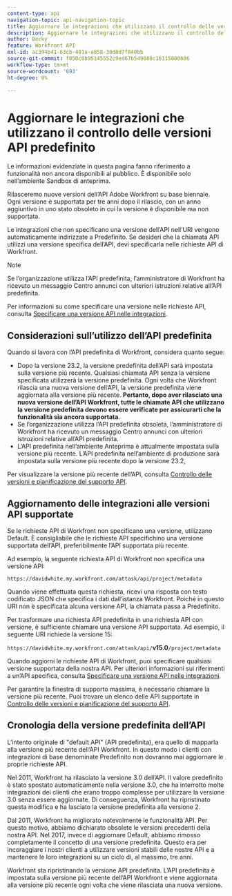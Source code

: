 ```yaml
---
content-type: api
navigation-topic: api-navigation-topic
title: Aggiornare le integrazioni che utilizzano il controllo delle versioni API predefinito
description: Aggiornare le integrazioni che utilizzano il controllo delle versioni API predefinito
author: Becky
feature: Workfront API
exl-id: ac394b41-63cb-481a-a858-30d8d7f840bb
source-git-commit: f050c8b95145552c9ed67b549608c16115000606
workflow-type: tm+mt
source-wordcount: '693'
ht-degree: 0%

---
```


# Aggiornare le integrazioni che utilizzano il controllo delle versioni API predefinito

<!-- This article is going to need a complete revamp or to be removed-->

<span class="preview">Le informazioni evidenziate in questa pagina fanno riferimento a funzionalità non ancora disponibili al pubblico. È disponibile solo nell’ambiente Sandbox di anteprima.</span>

Rilasceremo nuove versioni dell’API Adobe Workfront su base biennale. Ogni versione è supportata per tre anni dopo il rilascio, con un anno aggiuntivo in uno stato obsoleto in cui la versione è disponibile ma non supportata.

Le integrazioni che non specificano una versione dell’API nell’URI vengono automaticamente indirizzate a Predefinito. Se desideri che la chiamata API utilizzi una versione specifica dell’API, devi specificarla nelle richieste API di Workfront.

>[!NOTE]
>
>Se l’organizzazione utilizza l’API predefinita, l’amministratore di Workfront ha ricevuto un messaggio Centro annunci con ulteriori istruzioni relative all’API predefinita.


<!--
Integrations that do not specify a version of the API in the URI are automatically routed to Default, which has been deprecated. In order for your Workfront integrations to be valid, you must specify a supported API version in your Workfront API requests.
-->

Per informazioni su come specificare una versione nelle richieste API, consulta [Specificare una versione API nelle integrazioni](../../wf-api/api/specify-api-version-integrations.md).

## Considerazioni sull’utilizzo dell’API predefinita

Quando si lavora con l’API predefinita di Workfront, considera quanto segue:

* Dopo la versione 23.2, la versione predefinita dell’API sarà impostata sulla versione più recente. Qualsiasi chiamata API senza la versione specificata utilizzerà la versione predefinita. Ogni volta che Workfront rilascia una nuova versione dell’API, la versione predefinita viene aggiornata alla versione più recente. **Pertanto, dopo aver rilasciato una nuova versione dell’API Workfront, tutte le chiamate API che utilizzano la versione predefinita devono essere verificate per assicurarti che la funzionalità sia ancora supportata**.
* Se l’organizzazione utilizza l’API predefinita obsoleta, l’amministratore di Workfront ha ricevuto un messaggio Centro annunci con ulteriori istruzioni relative all’API predefinita.
* <span class="preview">L’API predefinita nell’ambiente Anteprima è attualmente impostata sulla versione più recente. L’API predefinita nell’ambiente di produzione sarà impostata sulla versione più recente dopo la versione 23.2,</span>

Per visualizzare la versione più recente dell’API, consulta [Controllo delle versioni e pianificazione del supporto API](../../wf-api/api/api-version-support-schedule.md).

<!--

## Deprecating Default

In an effort to improve the Workfront API, we are in the process of removing older API versions that have exceeded our support window of three years. One of these versions is Version 2, to which Default is mapped. This version was released in 2010, and much of the logic supported in the Attask/Workfront application at that time either no longer exists or has substantially changed.

We deprecated Default in July 2017, and we will no longer designate a specific version of the API to be the default version. Instead, all Workfront API requests must specify a specific API version.

>[!IMPORTANT]
>
> By July 1, 2018 all of your Workfront integrations that use Default must be updated to call a specific supported API version. After that date, all of your Workfront API requests used by integrations that do not specify a version will fail.

To learn about the Workfront deprecation cadence, see [API versioning and support schedule](../../wf-api/api/api-version-support-schedule.md).

-->

## Aggiornamento delle integrazioni alle versioni API supportate

Se le richieste API di Workfront non specificano una versione, utilizzano Default. È consigliabile che le richieste API specifichino una versione supportata dell’API, preferibilmente l’API supportata più recente.

Ad esempio, la seguente richiesta API di Workfront non specifica una versione API:

`https://davidwhite.my.workfront.com/attask/api/project/metadata`

Quando viene effettuata questa richiesta, ricevi una risposta con testo codificato JSON che specifica i dati dall’istanza Workfront. Poiché in questo URI non è specificata alcuna versione API, la chiamata passa a Predefinito.

Per trasformare una richiesta API predefinita in una richiesta API con versione, è sufficiente chiamare una versione API supportata. Ad esempio, il seguente URI richiede la versione 15:

`https://davidwhite.my.workfront.com/attask/api/`**v15.0**`/project/metadata`

Quando aggiorni le richieste API di Workfront, puoi specificare qualsiasi versione supportata della nostra API. Per ulteriori informazioni sui riferimenti a un’API specifica, consulta [Specificare una versione API nelle integrazioni](../../wf-api/api/specify-api-version-integrations.md).

Per garantire la finestra di supporto massima, è necessario chiamare la versione più recente. Puoi trovare un elenco delle API supportate in [Controllo delle versioni e pianificazione del supporto API](../../wf-api/api/api-version-support-schedule.md).

## Cronologia della versione predefinita dell’API

L’intento originale di &quot;default API&quot; (API predefinita), era quello di mapparla alla versione più recente dell’API Workfront. In questo modo i clienti con integrazioni di base denominate Predefinito non dovranno mai aggiornare le proprie richieste API.

Nel 2011, Workfront ha rilasciato la versione 3.0 dell’API. Il valore predefinito è stato spostato automaticamente nella versione 3.0, che ha interrotto molte integrazioni dei clienti che erano troppo complesse per utilizzare la versione 3.0 senza essere aggiornate. Di conseguenza, Workfront ha ripristinato questa modifica e ha lasciato la versione predefinita alla versione 2.

Dal 2011, Workfront ha migliorato notevolmente le funzionalità API. Per questo motivo, abbiamo dichiarato obsolete le versioni precedenti della nostra API. Nel 2017, invece di aggiornare Default, abbiamo rimosso completamente il concetto di una versione predefinita. Questo era per incoraggiare i nostri clienti a utilizzare versioni stabili delle nostre API e a mantenere le loro integrazioni su un ciclo di, al massimo, tre anni.

Workfront sta ripristinando la versione API predefinita. L’API predefinita è impostata sulla versione più recente dell’API Workfront e viene aggiornata alla versione più recente ogni volta che viene rilasciata una nuova versione.

